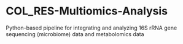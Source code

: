 # COL_RES-Multiomics-Analysis
Python-based pipeline for integrating and analyzing 16S rRNA gene sequencing (microbiome) data and metabolomics data
